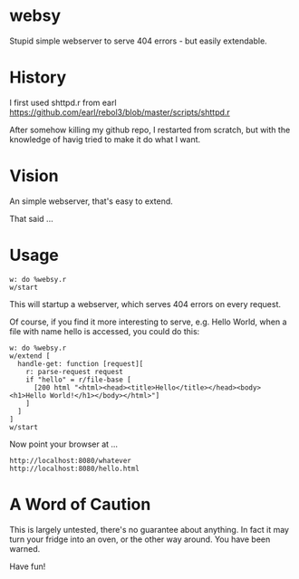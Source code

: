 websy
=====

Stupid simple webserver to serve 404 errors - but easily extendable.

History
=======

I first used shttpd.r from earl https://github.com/earl/rebol3/blob/master/scripts/shttpd.r 

After somehow killing my github repo, I restarted from scratch, but with the knowledge of havig tried to make it do what I want.


Vision
======

An simple webserver, that's easy to extend.


That said ...


Usage
=====

    w: do %websy.r
    w/start
    
This will startup a webserver, which serves 404 errors on every request.

Of course, if you find it more interesting to serve, e.g. Hello World, when a file with name hello is accessed, you could do this:

    w: do %websy.r
    w/extend [
      handle-get: function [request][
        r: parse-request request
        if "hello" = r/file-base [
          [200 html "<html><head><title>Hello</title></head><body><h1>Hello World!</h1></body></html>"]
        ]
      ]
    ]
    w/start
    
Now point your browser at ...

    http://localhost:8080/whatever
    http://localhost:8080/hello.html


    
A Word of Caution
=================

This is largely untested, there's no guarantee about anything. In fact it may turn your fridge into an oven, or the other way around. You have been warned.


Have fun!
